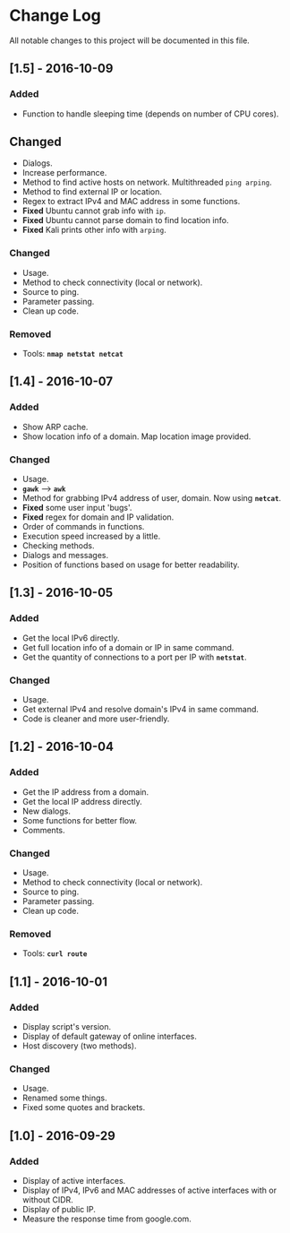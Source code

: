 # Change Log
All notable changes to this project will be documented in this file.<br/>

## [1.5] - 2016-10-09
### Added
- Function to handle sleeping time (depends on number of CPU cores).<br/>

## Changed
- Dialogs.<br/>
- Increase performance.<br/>
- Method to find active hosts on network. Multithreaded ```ping arping```.<br/>
- Method to find external IP or location.<br/>
- Regex to extract IPv4 and MAC address in some functions.<br/>
- **Fixed** Ubuntu cannot grab info with ```ip```.<br/>
- **Fixed** Ubuntu cannot parse domain to find location info.<br/>
- **Fixed** Kali prints other info with ```arping```.<br/>

### Changed
- Usage.<br/>
- Method to check connectivity (local or network).<br/>
- Source to ping.<br/>
- Parameter passing.<br/>
- Clean up code.<br/>

### Removed
- Tools: **```nmap netstat netcat```**<br/>

## [1.4] - 2016-10-07
### Added
- Show ARP cache.<br/>
- Show location info of a domain. Map location image provided.<br/>

### Changed
- Usage.<br/>
- **```gawk```** --> **```awk```**
- Method for grabbing IPv4 address of user, domain. Now using **```netcat```**.<br/> 
- **Fixed** some user input 'bugs'.<br/> 
- **Fixed** regex for domain and IP validation.<br/> 
- Order of commands in functions.<br/> 
- Execution speed increased by a little.<br/>
- Checking methods.<br/>
- Dialogs and messages.<br/>
- Position of functions based on usage for better readability.<br/>

## [1.3] - 2016-10-05
### Added
- Get the local IPv6 directly.<br/>
- Get full location info of a domain or IP in same command.<br/>
- Get the quantity of connections to a port per IP with **```netstat```**.<br/>

### Changed
- Usage.<br/>
- Get external IPv4 and resolve domain's IPv4 in same command.<br/>
- Code is cleaner and more user-friendly.<br/>

## [1.2] - 2016-10-04
### Added
- Get the IP address from a domain.<br/>
- Get the local IP address directly.<br/>
- New dialogs.<br/>
- Some functions for better flow.<br/>
- Comments.<br/>

### Changed
- Usage.<br/>
- Method to check connectivity (local or network).<br/>
- Source to ping.<br/>
- Parameter passing.<br/>
- Clean up code.<br/>

### Removed
- Tools: **```curl route ```**<br/>

## [1.1] - 2016-10-01
### Added
- Display script's version.<br/>
- Display of default gateway of online interfaces.<br/>
- Host discovery (two methods).<br/>

### Changed
- Usage.<br/>
- Renamed some things.<br/>
- Fixed some quotes and brackets.<br/>

## [1.0] - 2016-09-29
### Added
- Display of active interfaces.<br/>
- Display of IPv4, IPv6 and MAC addresses of active interfaces with or without CIDR.<br/>
- Display of public IP.<br/>
- Measure the response time from google.com.<br/>
